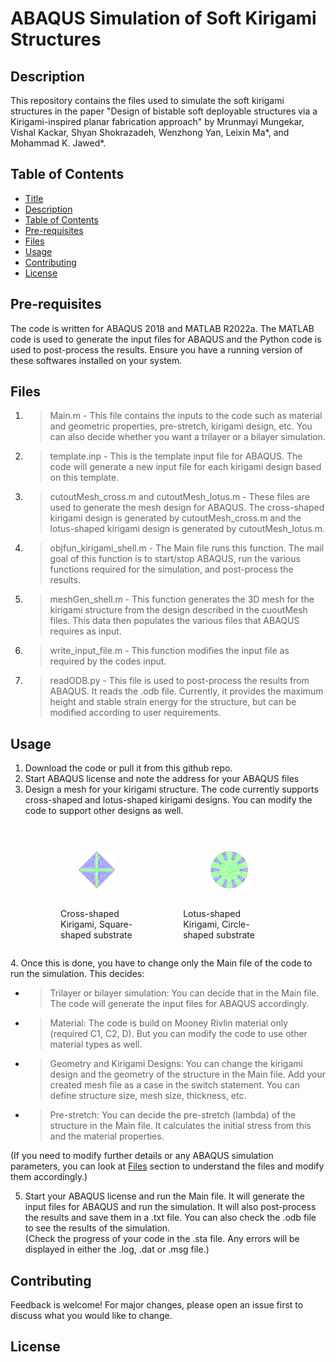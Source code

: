 <!-- Add title -->
# ABAQUS Simulation of Soft Kirigami Structures


<!-- Add description -->
## Description
This repository contains the files used to simulate the soft kirigami structures in the paper "Design of bistable soft deployable structures via a Kirigami-inspired
planar fabrication approach" by
Mrunmayi Mungekar, Vishal Kackar, Shyan Shokrazadeh, Wenzhong Yan, Leixin Ma*, and
Mohammad K. Jawed*.

<!-- Add table of contents -->
## Table of Contents
- [Title](#title)
- [Description](#description)
- [Table of Contents](#table-of-contents)
- [Pre-requisites](#pre-requisites)
- [Files](#files)
- [Usage](#usage)
- [Contributing](#contributing)
- [License](#license)


## Pre-requisites
The code is written for ABAQUS 2018 and MATLAB R2022a. The MATLAB code is used to generate the input files for ABAQUS and the Python code is used to post-process the results. Ensure you have a running version of these softwares installed on your system.

## Files
1. > Main.m - This file contains the inputs to the code such as material and geometric properties, pre-stretch, kirigami design, etc. You can also decide whether you want a trilayer or a bilayer simulation.
2. > template.inp - This is the template input file for ABAQUS. The code will generate a new input file for each kirigami design based on this template.
3. > cutoutMesh_cross.m and cutoutMesh_lotus.m - These files are used to generate the mesh design for ABAQUS. The cross-shaped kirigami design is generated by cutoutMesh_cross.m and the lotus-shaped kirigami design is generated by cutoutMesh_lotus.m.
4. > objfun_kirigami_shell.m - The Main file runs this function. The mail goal of this function is to start/stop ABAQUS, run the various functions required for the simulation, and post-process the results.
5. > meshGen_shell.m - This function generates the 3D mesh for the kirigami structure from the design described in the cuoutMesh files. This data then populates the various files that ABAQUS requires as input.
6. > write_input_file.m - This function modifies the input file as required by the codes input.
7. > readODB.py - This file is used to post-process the results from ABAQUS. It reads the .odb file. Currently, it provides the maximum height and stable strain energy for the structure, but can be modified according to user requirements.

## Usage
1. Download the code or pull it from this github repo. 
2. Start ABAQUS license and note the address for your ABAQUS files
3. Design a mesh for your kirigami structure. The code currently supports cross-shaped and lotus-shaped kirigami designs. You can modify the code to support other designs as well.
<figure class="half" style="display:flex">
    <figure>
    <img style="scale:50%" src="images/cross_mesh.png">
        <figcaption>Cross-shaped Kirigami, Square-shaped substrate</figcaption>
    </figure>
    <figure>
    <img style="scale:50%" src="images/lotus_mesh.png">
        <figcaption>Lotus-shaped Kirigami, Circle-shaped substrate</figcaption>
    </figure>

</figure>
4. Once this is done, you have to change only the Main file of the code to run the simulation. This decides:

* > Trilayer or bilayer simulation: You can decide that in the Main file. The code will generate the input files for ABAQUS accordingly.
* > Material: The code is build on Mooney Rivlin material only (required C1, C2, D). But you can modify the code to use other material types as well.
* > Geometry and Kirigami Designs: You can change the kirigami design and the geometry of the structure in the Main file. Add your created mesh file as a case in the switch statement. You can define structure size, mesh size, thickness, etc.
* > Pre-stretch: You can decide the pre-stretch (lambda) of the structure in the Main file. It calculates the initial stress from this and the material properties. <br>

(If you need to modify further details or any ABAQUS simulation parameters, you can look at [Files](#files) section to understand the files and modify them accordingly.)

5. Start your ABAQUS license and run the Main file. It will generate the input files for ABAQUS and run the simulation. It will also post-process the results and save them in a .txt file. You can also check the .odb file to see the results of the simulation. <br>
(Check the progress of your code in the .sta file. Any errors will be displayed in either the .log, .dat or .msg file.)


<!-- Add contributing -->
## Contributing
Feedback is welcome! For major changes, please open an issue first to discuss what you would like to change.

<!-- License -->
## License



